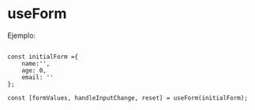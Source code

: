 # useForm

Ejemplo:

```

const initialForm ={
    name:'',
    age: 0,
    email: ''
};

const [formValues, handleInputChange, reset] = useForm(initialForm);
```
